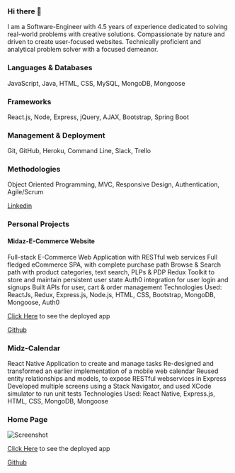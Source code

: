 ### Hi there 👋

I am a Software-Engineer with 4.5 years of experience dedicated to solving real-world problems with creative solutions. Compassionate by nature and driven to create user-focused websites. Technically proficient and analytical problem solver with a focused demeanor.

### Languages & Databases

JavaScript, Java, HTML, CSS, MySQL, MongoDB, Mongoose

### Frameworks 

React.js, Node, Express, jQuery, AJAX, Bootstrap, Spring Boot

### Management & Deployment

Git, GitHub, Heroku, Command Line, Slack, Trello

### Methodologies

Object Oriented Programming, MVC, Responsive Design, Authentication, Agile/Scrum


[Linkedin](https://www.linkedin.com/in/madhumida-sanjeeviraj/) 

### Personal Projects

#### Midaz-E-Commerce Website

Full-stack E-Commerce Web Application with RESTful web services
Full fledged eCommerce SPA, with complete purchase path
Browse & Search path with product categories, text search, PLPs & PDP
Redux Toolkit to store and maintain persistent user state
Auth0 integration for user login and signups
Built APIs for user, cart & order management
Technologies Used: ReactJs, Redux, Express.js, Node.js, HTML, CSS, Bootstrap, MongoDB, Mongoose, Auth0

[Click Here](https://dashing-narwhal-387b3f.netlify.app/) to see the deployed app

[Github](https://github.com/madhu-mida/midaz-ecommerce-frontend)


### Midz-Calendar
React Native Application to create and manage tasks
Re-designed and transformed an earlier implementation of a mobile web calendar
Reused entity relationships and models, to expose RESTful webservices in Express 
Developed multiple screens using a Stack Navigator, and used XCode simulator to run unit tests
Technologies Used: React Native, Express.js, HTML, CSS, MongoDB, Mongoose

### Home Page

![Screenshot](Home.png)

[Click Here](https://expo.dev/@madhumida/rn-calendar-todo?serviceType=classic&distribution=expo-go) to see the deployed app

[Github](https://github.com/madhu-mida/react-native-calendar-todo)
